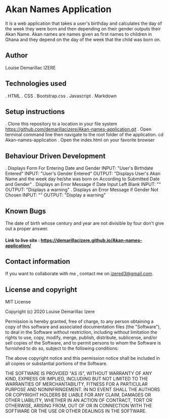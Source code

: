 # Akan Names Application
It is a web application that takes a user's birthday and calculates the day of the week they were born and then depending on their gender outputs their Akan Name. 
Akan names are names given as first names to children in Ghana and they depend on the day of the week that the child was born on.
## Author
Louise Demarillac IZERE
## Technologies used
. HTML
. CSS
. Bootstrap.css
. Javascript
. Markdown
## Setup instructions
. Clone this repository to a location in your file system https://github.com/demarillacizere/Akan-names-application.git
. Open terminal command line then navigate to the root folder of the application. cd Akan-names-application
. Open the index.html on your favorite browser
## Behaviour Driven Development
. Displays Form For Entering Date and Gender
    INPUT: "User's Birthdate Entered"
    INPUT: "User's Gender Entered"
    OUTPUT: "Displays User's Akan Name and the week day he/she was born on According to Submitted Date and Gender"
. Displays an Error Message if Date Input Left Blank
    INPUT: ""
    OUTPUT: "Displays a warning"
. Displays an Error Message if Gender Not Chosen
    INPUT: ""
    OUTPUT: "Display a warning"
## Known Bugs
The date of birth whose century and year are not divisible by four don't give out a proper answer.
#### Link to live site : https://demarillacizere.github.io/Akan-names-application/
## Contact information
If you want to collaborate with me , contact me on izered3@gmail.com.
## License and copyright
MIT License

Copyright (c) 2020 Louise Demarillac Izere

Permission is hereby granted, free of charge, to any person obtaining a copy
of this software and associated documentation files (the "Software"), to deal
in the Software without restriction, including without limitation the rights
to use, copy, modify, merge, publish, distribute, sublicense, and/or sell
copies of the Software, and to permit persons to whom the Software is
furnished to do so, subject to the following conditions:

The above copyright notice and this permission notice shall be included in all
copies or substantial portions of the Software.

THE SOFTWARE IS PROVIDED "AS IS", WITHOUT WARRANTY OF ANY KIND, EXPRESS OR
IMPLIED, INCLUDING BUT NOT LIMITED TO THE WARRANTIES OF MERCHANTABILITY,
FITNESS FOR A PARTICULAR PURPOSE AND NONINFRINGEMENT. IN NO EVENT SHALL THE
AUTHORS OR COPYRIGHT HOLDERS BE LIABLE FOR ANY CLAIM, DAMAGES OR OTHER
LIABILITY, WHETHER IN AN ACTION OF CONTRACT, TORT OR OTHERWISE, ARISING FROM,
OUT OF OR IN CONNECTION WITH THE SOFTWARE OR THE USE OR OTHER DEALINGS IN THE
SOFTWARE.


